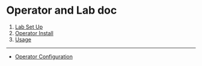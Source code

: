 # Operator and Lab doc

1. [Lab Set Up](lab-set-up.md)
2. [Operator Install](operator-install.md)
3. [Usage](sample.md)

---

- [Operator Configuration](operator-configuration.md)